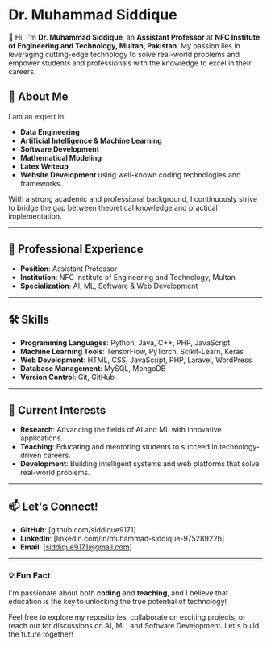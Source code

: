 # Dr. Muhammad Siddique

👋 Hi, I'm **Dr. Muhammad Siddique**, an **Assistant Professor** at **NFC Institute of Engineering and Technology, Multan, Pakistan**. My passion lies in leveraging cutting-edge technology to solve real-world problems and empower students and professionals with the knowledge to excel in their careers.

## 🌟 About Me

I am an expert in:
- **Data Engineering**
- **Artificial Intelligence & Machine Learning**
- **Software Development**
- **Mathematical Modeling**
- **Latex Writeup**
- **Website Development** using well-known coding technologies and frameworks.

With a strong academic and professional background, I continuously strive to bridge the gap between theoretical knowledge and practical implementation.

---

## 💼 Professional Experience

- **Position**: Assistant Professor  
- **Institution**: NFC Institute of Engineering and Technology, Multan  
- **Specialization**: AI, ML, Software & Web Development  

---

## 🛠️ Skills

- **Programming Languages**: Python, Java, C++, PHP, JavaScript
- **Machine Learning Tools**: TensorFlow, PyTorch, Scikit-Learn, Keras
- **Web Development**: HTML, CSS, JavaScript, PHP, Laravel, WordPress
- **Database Management**: MySQL, MongoDB
- **Version Control**: Git, GitHub

---

## 🌱 Current Interests

- **Research**: Advancing the fields of AI and ML with innovative applications.
- **Teaching**: Educating and mentoring students to succeed in technology-driven careers.
- **Development**: Building intelligent systems and web platforms that solve real-world problems.

---

## 📫 Let's Connect!

- **GitHub**: [github.com/siddique9171]
- **LinkedIn**: [linkedin.com/in/muhammad-siddique-97528922b]
- **Email**: [siddique9171@gmail.com]

---

### 💡 Fun Fact
I'm passionate about both **coding** and **teaching**, and I believe that education is the key to unlocking the true potential of technology!

Feel free to explore my repositories, collaborate on exciting projects, or reach out for discussions on AI, ML, and Software Development. Let's build the future together!
